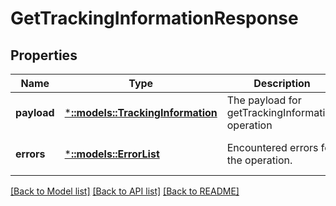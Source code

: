 # GetTrackingInformationResponse

## Properties
Name | Type | Description | Notes
------------ | ------------- | ------------- | -------------
**payload** | [***::models::TrackingInformation**](TrackingInformation.md) | The payload for getTrackingInformation operation | [optional] [default to null]
**errors** | [***::models::ErrorList**](ErrorList.md) | Encountered errors for the operation. | [optional] [default to null]

[[Back to Model list]](../README.md#documentation-for-models) [[Back to API list]](../README.md#documentation-for-api-endpoints) [[Back to README]](../README.md)


